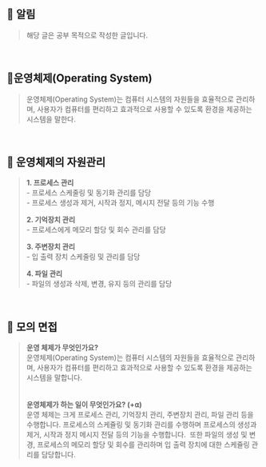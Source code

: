 ## **📌 알림**

> 해당 글은 공부 목적으로 작성한 글입니다.

<br>

## **📌운영체제(Operating System)**

> 운영체제(Operating System)는 컴퓨터 시스템의 자원들을 효율적으로 관리하며, 사용자가 컴퓨터를 편리하고 효과적으로 사용할 수 있도록 환경을 제공하는 시스템을 말한다.

<br>

## **📌 운영체제의 자원관리**

> **1\. 프로세스 관리**  
> \- 프로세스 스케줄링 및 동기화 관리를 담당  
> \- 프로세스 생성과 제거, 시작과 정지, 메시지 전달 등의 기능 수행   
>   
> **2\. 기억장치 관리**  
> \- 프로세스에게 메모리 할당 및 회수 관리를 담당  
>   
> **3\. 주변장치 관리**  
> \- 입 출력 장치 스케줄링 및 관리를 담당  
>   
> **4\. 파일 관리**  
> \- 파일의 생성과 삭제, 변경, 유지 등의 관리를 담당

<br>

## **📌 모의 면접**

> **운영 체제가 무엇인가요?**  
> 운영체제(Operating System)는 컴퓨터 시스템의 자원들을 효율적으로 관리하며, 사용자가 컴퓨터를 편리하고 효과적으로 사용할 수 있도록 환경을 제공하는 시스템을 말합니다.  
> <br>  
> **운영체제가 하는 일이 무엇인가요? (+⍺)**  
> 운영 체제는 크게 프로세스 관리, 기억장치 관리, 주변장치 관리, 파일 관리 등을 수행합니다. 프로세스의 스케쥴링 및 동기화 관리를 수행하며 프로세스의 생성과 제거, 시작과 정지 메시지 전달 등의 기능을 수행합니다.  또한 파일의 생성 및 변경, 프로세스의 메모리 할당 및 회수를 관리하며 입 출력 장치에 대한 스케쥴링 관리를 담당합니다.

